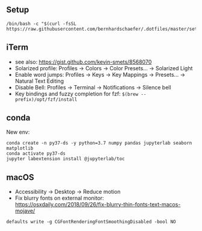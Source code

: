 Setup
--------

```shell
/bin/bash -c "$(curl -fsSL https://raw.githubusercontent.com/bernhardschaefer/.dotfiles/master/setup.sh)"
```

iTerm
--------

- see also: https://gist.github.com/kevin-smets/8568070
- Solarized profile: Profiles → Colors → Color Presets... → Solarized Light
- Enable word jumps: Profiles → Keys → Key Mappings → Presets... → Natural Text Editing
- Disable Bell:      Profiles → Terminal → Notifications → Silence bell
- Key bindings and fuzzy completion for fzf: `$(brew --prefix)/opt/fzf/install`

conda
-------

New env:
```
conda create -n py37-ds -y python=3.7 numpy pandas jupyterlab seaborn matplotlib
conda activate py37-ds
jupyter labextension install @jupyterlab/toc
```

macOS
-------

- Accessibility -> Desktop -> Reduce motion
- Fix blurry fonts on external monitor: https://osxdaily.com/2018/09/26/fix-blurry-thin-fonts-text-macos-mojave/
```shell
defaults write -g CGFontRenderingFontSmoothingDisabled -bool NO
```

